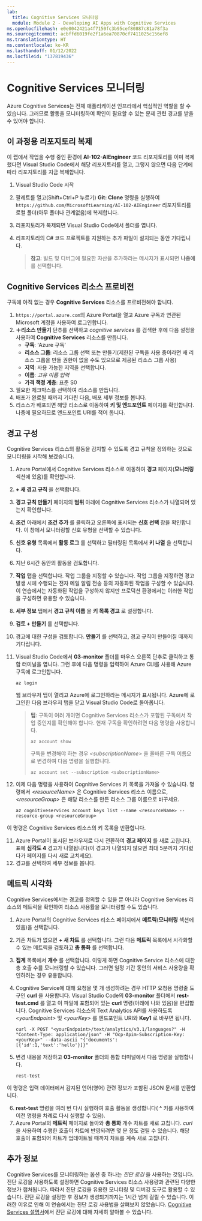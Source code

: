 ```yaml
---
lab:
  title: Cognitive Services 모니터링
  module: Module 2 - Developing AI Apps with Cognitive Services
ms.openlocfilehash: e0e0042421a4f7150fc3b95cef80887c81a78f3a
ms.sourcegitcommit: acbffd6019fe2f1a6ea70870cf7411025c156ef8
ms.translationtype: HT
ms.contentlocale: ko-KR
ms.lasthandoff: 01/12/2022
ms.locfileid: "137819436"
---
```

# <a name="monitor-cognitive-services"></a>Cognitive Services 모니터링

Azure Cognitive Services는 전체 애플리케이션 인프라에서 핵심적인 역할을 할 수 있습니다. 그러므로 활동을 모니터링하여 확인이 필요할 수 있는 문제 관련 경고를 받을 수 있어야 합니다.

## <a name="clone-the-repository-for-this-course"></a>이 과정용 리포지토리 복제

이 랩에서 작업을 수행 중인 환경에 **AI-102-AIEngineer** 코드 리포지토리를 이미 복제했다면 Visual Studio Code에서 해당 리포지토리를 열고, 그렇지 않으면 다음 단계에 따라 리포지토리를 지금 복제합니다.

1. Visual Studio Code 시작
2. 팔레트를 열고(Shift+Ctrl+P 누르기) **Git: Clone** 명령을 실행하여 `https://github.com/MicrosoftLearning/AI-102-AIEngineer` 리포지토리를 로컬 폴더(아무 폴더나 관계없음)에 복제합니다.
3. 리포지토리가 복제되면 Visual Studio Code에서 폴더를 엽니다.
4. 리포지토리의 C# 코드 프로젝트를 지원하는 추가 파일이 설치되는 동안 기다립니다.

    > **참고**: 빌드 및 디버그에 필요한 자산을 추가하라는 메시지가 표시되면 **나중에** 를 선택합니다.

## <a name="provision-a-cognitive-services-resource"></a>Cognitive Services 리소스 프로비전

구독에 아직 없는 경우 **Cognitive Services** 리소스를 프로비전해야 합니다.

1. `https://portal.azure.com`의 Azure Portal을 열고 Azure 구독과 연관된 Microsoft 계정을 사용하여 로그인합니다.
2. **&#65291;리소스 만들기** 단추를 선택하고 *cognitive services* 를 검색한 후에 다음 설정을 사용하여 **Cognitive Services** 리소스를 만듭니다.
    - **구독**: ‘Azure 구독’
    - **리소스 그룹**: 리소스 그룹 선택 또는 만들기(제한된 구독을 사용 중이라면 새 리소스 그룹을 만들 권한이 없을 수도 있으므로 제공된 리소스 그룹 사용)
    - **지역**: 사용 가능한 지역을 선택합니다.
    - **이름**: *고유 이름 입력*
    - **가격 책정 계층**: 표준 S0
3. 필요한 체크박스를 선택하여 리소스를 만듭니다.
4. 배포가 완료될 때까지 기다린 다음, 배포 세부 정보를 봅니다.
5. 리소스가 배포되면 해당 리소스로 이동하여 **키 및 엔드포인트** 페이지를 확인합니다. 나중에 필요하므로 엔드포인트 URI를 적어 둡니다.

## <a name="configure-an-alert"></a>경고 구성

Cognitive Services 리소스의 활동을 감지할 수 있도록 경고 규칙을 정의하는 것으로 모니터링을 시작해 보겠습니다.

1. Azure Portal에서 Cognitive Services 리소스로 이동하여 **경고** 페이지(**모니터링** 섹션에 있음)를 확인합니다.
2. **+ 새 경고 규칙** 을 선택합니다.
3. **경고 규칙 만들기** 페이지의 **범위** 아래에 Cognitive Services 리소스가 나열되어 있는지 확인합니다.
4. **조건** 아래에서 **조건 추가** 를 클릭하고 오른쪽에 표시되는 **신호 선택** 창을 확인합니다. 이 창에서 모니터링할 신호 유형을 선택할 수 있습니다.
5. **신호 유형** 목록에서 **활동 로그** 를 선택하고 필터링된 목록에서 **키 나열** 을 선택합니다.
6. 지난 6시간 동안의 활동을 검토합니다.
7. **작업** 탭을 선택합니다. 작업 그룹을 지정할 수 있습니다. 작업 그룹을 지정하면 경고 발생 시에 수행되는 전자 메일 알림 전송 등의 자동화된 작업을 구성할 수 있습니다. 이 연습에서는 자동화된 작업을 구성하지 않지만 프로덕션 환경에서는 이러한 작업을 구성하면 유용할 수 있습니다.
8. **세부 정보** 탭에서 **경고 규칙 이름** 을 **키 목록 경고** 로 설정합니다.
9. **검토 + 만들기** 를 선택합니다. 
10. 경고에 대한 구성을 검토합니다. **만들기** 를 선택하고, 경고 규칙이 만들어질 때까지 기다립니다.
11. Visual Studio Code에서 **03-monitor** 폴더를 마우스 오른쪽 단추로 클릭하고 통합 터미널을 엽니다. 그런 후에 다음 명령을 입력하여 Azure CLI를 사용해 Azure 구독에 로그인합니다.

    ```
    az login
    ```

    웹 브라우저 탭이 열리고 Azure에 로그인하라는 메시지가 표시됩니다. Azure에 로그인한 다음 브라우저 탭을 닫고 Visual Studio Code로 돌아옵니다.

    > **팁**: 구독이 여러 개이면 Cognitive Services 리소스가 포함된 구독에서 작업 중인지를 확인해야 합니다.  현재 구독을 확인하려면 다음 명령을 사용합니다.
    >
    > ```
    > az account show
    > ```
    >
    > 구독을 변경해야 하는 경우 *&lt;subscriptionName&gt;* 을 올바른 구독 이름으로 변경하여 다음 명령을 실행합니다.
    >
    > ```
    > az account set --subscription <subscriptionName>
    > ```

10. 이제 다음 명령을 사용하여 Cognitive Services 키 목록을 가져올 수 있습니다. 명령에서 *&lt;resourceName&gt;* 은 Cognitive Services 리소스 이름으로, *&lt;resourceGroup&gt;* 은 해당 리소스를 만든 리소스 그룹 이름으로 바꾸세요.

    ```
    az cognitiveservices account keys list --name <resourceName> --resource-group <resourceGroup>
    ```

이 명령은 Cognitive Services 리소스의 키 목록을 반환합니다.

11. Azure Portal이 표시된 브라우저로 다시 전환하여 **경고 페이지** 를 새로 고칩니다. 표에 **심각도 4** 경고가 나열됩니다(이 경고가 나열되지 않으면 최대 5분까지 기다렸다가 페이지를 다시 새로 고치세요).
12. 경고를 선택하여 세부 정보를 봅니다.

## <a name="visualize-a-metric"></a>메트릭 시각화

Cognitive Services에서는 경고를 정의할 수 있을 뿐 아니라 Cognitive Services 리소스의 메트릭을 확인하여 리소스 사용률을 모니터링할 수도 있습니다.

1. Azure Portal의 Cognitive Services 리소스 페이지에서 **메트릭**(**모니터링** 섹션에 있음)을 선택합니다.
2. 기존 차트가 없으면 **+ 새 차트** 를 선택합니다. 그런 다음 **메트릭** 목록에서 시각화할 수 있는 메트릭을 검토하고 **총 통화** 를 선택합니다.
3. **집계** 목록에서 **개수** 를 선택합니다.  이렇게 하면 Cognitive Service 리소스에 대한 총 호출 수를 모니터링할 수 있습니다. 그러면 일정 기간 동안의 서비스 사용량을 확인하려는 경우 유용합니다.
4. Cognitive Service에 대해 요청을 몇 개 생성하려는 경우 HTTP 요청용 명령줄 도구인 **curl** 을 사용합니다. Visual Studio Code의 **03-monitor** 폴더에서 **rest-test.cmd** 를 열고 이 파일에 포함되어 있는 **curl** 명령(아래에 나와 있음)을 편집합니다. Cognitive Services 리소스의 Text Analytics API를 사용하도록 *&lt;yourEndpoint&gt;* 및 *&lt;yourKey&gt;* 를 엔드포인트 URI와 **Key1** 로 바꾸면 됩니다.

    ```
    curl -X POST "<yourEndpoint>/text/analytics/v3.1/languages?" -H "Content-Type: application/json" -H "Ocp-Apim-Subscription-Key: <yourKey>" --data-ascii "{'documents':           [{'id':1,'text':'hello'}]}"
    ```

5. 변경 내용을 저장하고 **03-monitor** 폴더의 통합 터미널에서 다음 명령을 실행합니다.

    ```
    rest-test
    ```

이 명령은 입력 데이터에서 감지된 언어(영어) 관련 정보가 포함된 JSON 문서를 반환합니다.

6. **rest-test** 명령을 여러 번 다시 실행하여 호출 활동을 생성합니다( **^** 키를 사용하여 이전 명령을 차례로 다시 실행할 수 있음).
7. Azure Portal의 **메트릭** 페이지로 돌아와 **총 통화** 개수 차트를 새로 고칩니다. *curl* 을 사용하여 수행한 호출이 차트에 반영되려면 몇 분 정도 걸릴 수 있습니다. 해당 호출이 포함되어 차트가 업데이트될 때까지 차트를 계속 새로 고칩니다.

## <a name="more-information"></a>추가 정보

Cognitive Services를 모니터링하는 옵션 중 하나는 *진단 로깅* 을 사용하는 것입니다. 진단 로깅을 사용하도록 설정하면 Cognitive Services 리소스 사용량과 관련된 다양한 정보가 캡처됩니다. 따라서 진단 로깅을 유용한 모니터링 및 디버깅 도구로 활용할 수 있습니다. 진단 로깅을 설정한 후 정보가 생성되기까지는 1시간 넘게 걸릴 수 있습니다. 이러한 이유로 인해 이 연습에서는 진단 로깅 사용법을 살펴보지 않았습니다. [Cognitive Services 설명서](https://docs.microsoft.com/azure/cognitive-services/diagnostic-logging)에서 진단 로깅에 대해 자세히 알아볼 수 있습니다.
